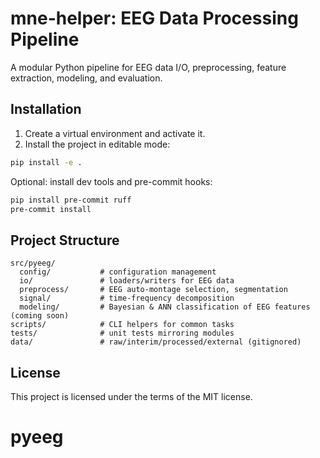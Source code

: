 # mne-helper: EEG Data Processing Pipeline

A modular Python pipeline for EEG data I/O, preprocessing, feature extraction, modeling, and evaluation. 

## Installation

1. Create a virtual environment and activate it.
2. Install the project in editable mode:

```bash
pip install -e .
```

Optional: install dev tools and pre-commit hooks:

```bash
pip install pre-commit ruff
pre-commit install
```

## Project Structure

```
src/pyeeg/
  config/           # configuration management
  io/               # loaders/writers for EEG data
  preprocess/       # EEG auto-montage selection, segmentation
  signal/           # time-frequency decomposition
  modeling/         # Bayesian & ANN classification of EEG features (coming soon)
scripts/            # CLI helpers for common tasks
tests/              # unit tests mirroring modules
data/               # raw/interim/processed/external (gitignored)
```


## License

This project is licensed under the terms of the MIT license.

# pyeeg
